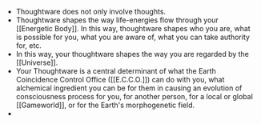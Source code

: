- Thoughtware does not only involve thoughts.
- Thoughtware shapes the way life-energies flow through your [[Energetic Body]]. In this 
  way, thoughtware shapes who you are, what is possible for you, what you 
  are aware of, what you can take authority for, etc.
- In this way, your thoughtware shapes the way you are regarded by the [[Universe]].
- Your Thoughtware is a central determinant of what the Earth Coincidence 
  Control Office ([[E.C.C.O.]]) can do with you, what alchemical ingredient 
  you can be for them in causing an evolution of consciousness process for you, for another person, for a local or global [[Gameworld]], or for the Earth's morphogenetic field.
-